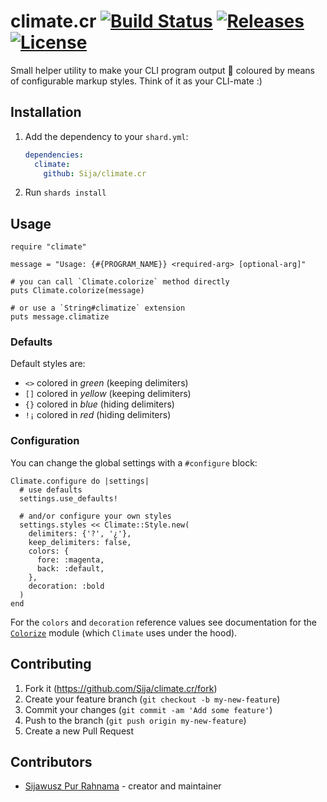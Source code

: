 # climate.cr [![Build Status](https://travis-ci.com/Sija/climate.cr.svg?branch=master)](https://travis-ci.com/Sija/climate.cr) [![Releases](https://img.shields.io/github/release/Sija/climate.cr.svg)](https://github.com/Sija/climate.cr/releases) [![License](https://img.shields.io/github/license/Sija/climate.cr.svg)](https://github.com/Sija/climate.cr/blob/master/LICENSE)

Small helper utility to make your CLI program output 🌈 coloured by means
of configurable markup styles. Think of it as your CLI-mate :)

## Installation

1. Add the dependency to your `shard.yml`:

   ```yaml
   dependencies:
     climate:
       github: Sija/climate.cr
   ```

2. Run `shards install`

## Usage

```crystal
require "climate"

message = "Usage: {#{PROGRAM_NAME}} <required-arg> [optional-arg]"

# you can call `Climate.colorize` method directly
puts Climate.colorize(message)

# or use a `String#climatize` extension
puts message.climatize
```

### Defaults

Default styles are:

- `<>` colored in _green_ (keeping delimiters)
- `[]` colored in _yellow_ (keeping delimiters)
- `{}` colored in _blue_ (hiding delimiters)
- `!¡` colored in _red_ (hiding delimiters)

### Configuration

You can change the global settings with a `#configure` block:

```crystal
Climate.configure do |settings|
  # use defaults
  settings.use_defaults!

  # and/or configure your own styles
  settings.styles << Climate::Style.new(
    delimiters: {'?', '¿'},
    keep_delimiters: false,
    colors: {
      fore: :magenta,
      back: :default,
    },
    decoration: :bold
  )
end
```

For the `colors` and `decoration` reference values see
documentation for the [`Colorize`](https://crystal-lang.org/api/Colorize.html)
module (which `Climate` uses under the hood).

## Contributing

1. Fork it (<https://github.com/Sija/climate.cr/fork>)
2. Create your feature branch (`git checkout -b my-new-feature`)
3. Commit your changes (`git commit -am 'Add some feature'`)
4. Push to the branch (`git push origin my-new-feature`)
5. Create a new Pull Request

## Contributors

- [Sijawusz Pur Rahnama](https://github.com/Sija) - creator and maintainer
